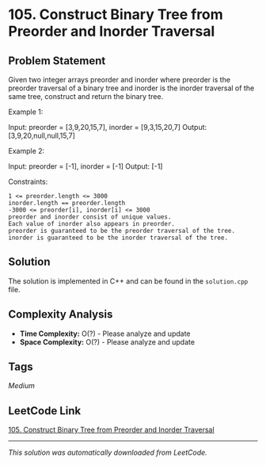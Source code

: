 # 105. Construct Binary Tree from Preorder and Inorder Traversal

## Problem Statement

Given two integer arrays preorder and inorder where preorder is the preorder traversal of a binary tree and inorder is the inorder traversal of the same tree, construct and return the binary tree.

Example 1:

Input: preorder = [3,9,20,15,7], inorder = [9,3,15,20,7]
Output: [3,9,20,null,null,15,7]

Example 2:

Input: preorder = [-1], inorder = [-1]
Output: [-1]

Constraints:

	1 <= preorder.length <= 3000
	inorder.length == preorder.length
	-3000 <= preorder[i], inorder[i] <= 3000
	preorder and inorder consist of unique values.
	Each value of inorder also appears in preorder.
	preorder is guaranteed to be the preorder traversal of the tree.
	inorder is guaranteed to be the inorder traversal of the tree.

## Solution

The solution is implemented in C++ and can be found in the `solution.cpp` file.

## Complexity Analysis

- **Time Complexity:** O(?) - Please analyze and update
- **Space Complexity:** O(?) - Please analyze and update

## Tags

*Medium*

## LeetCode Link

[105. Construct Binary Tree from Preorder and Inorder Traversal](https://leetcode.com/problems/construct-binary-tree-from-preorder-and-inorder-traversal/)

---

*This solution was automatically downloaded from LeetCode.*
